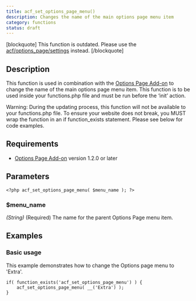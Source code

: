 ```yaml
---
title: acf_set_options_page_menu()
description: Changes the name of the main options page menu item
category: functions
status: draft
---
```


[blockquote] This function is outdated. Please use the [acf/options_page/settings](https://www.advancedcustomfields.com/resources/acfoptions_pagesettings/) instead.
[/blockquote]

## Description
This function is used in combination with the [Options Page Add-on](https://www.advancedcustomfields.com/add-ons/options-page/) to change the name of the main options page menu item. This function is to be used inside your functions.php file and must be run before the ‘init’ action.

Warning: During the updating process, this function will not be available to your functions.php file. To ensure your website does not break, you MUST wrap the function in an if function_exists statement. Please see below for code examples.

## Requirements
- [Options Page Add-on](https://www.advancedcustomfields.com/add-ons/options-page/) version 1.2.0 or later

## Parameters
```
<?php acf_set_options_page_menu( $menu_name ); ?>
```

### $menu_name
*(String)* (Required) The name for the parent Options Page menu item.
 
## Examples

### Basic usage
This example demonstrates how to change the Options page menu to 'Extra'.

```
if( function_exists('acf_set_options_page_menu') ) {
	acf_set_options_page_menu( __('Extra') );
}
```
